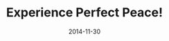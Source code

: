 ---
title: "Experience Perfect Peace!"
speaker: "Barry Gin"
date: "2014-11-30"
sermonUrl: "//35.190.93.184/sermons/20141130_sunday_pastor_barry_experience_perfect_peace.mp3"
---